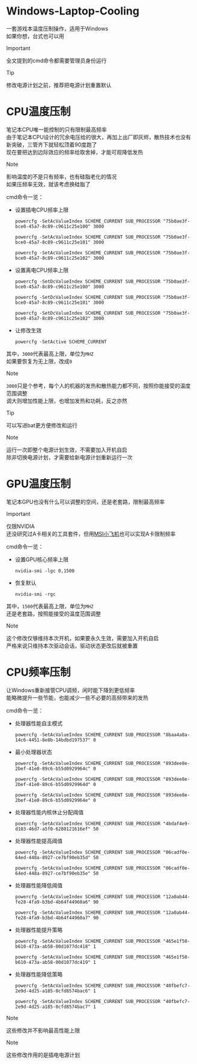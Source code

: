 # Windows-Laptop-Cooling
一套游戏本温度压制操作，适用于Windows  
如果你想，台式也可以用  

> [!IMPORTANT]
> 全文提到的cmd命令都需要管理员身份运行  

> [!TIP]
> 修改电源计划之前，推荐把电源计划重置默认  

# CPU温度压制
笔记本CPU唯一能控制的只有限制最高频率  
由于笔记本CPU设计的冗余电压给的很大，再加上出厂即灰烬，散热技术也没有新突破，三管齐下就轻松顶着90度跑了  
现在要把达到边际效应的频率给取舍掉，才能可观降低发热  

> [!NOTE]
> 影响温度的不是只有频率，也有硅脂老化的情况  
> 如果压频率无效，就该考虑换硅脂了  

cmd命令一览：
- 设置插电CPU频率上限
    ```
    powercfg -SetAcValueIndex SCHEME_CURRENT SUB_PROCESSOR "75b0ae3f-bce0-45a7-8c89-c9611c25e100" 3000
    ```
    ```
    powercfg -SetAcValueIndex SCHEME_CURRENT SUB_PROCESSOR "75b0ae3f-bce0-45a7-8c89-c9611c25e101" 3000
    ```
    ```
    powercfg -SetAcValueIndex SCHEME_CURRENT SUB_PROCESSOR "75b0ae3f-bce0-45a7-8c89-c9611c25e102" 3000
    ```
- 设置离电CPU频率上限
    ```
    powercfg -SetDcValueIndex SCHEME_CURRENT SUB_PROCESSOR "75b0ae3f-bce0-45a7-8c89-c9611c25e100" 3000
    ```
    ```
    powercfg -SetDcValueIndex SCHEME_CURRENT SUB_PROCESSOR "75b0ae3f-bce0-45a7-8c89-c9611c25e101" 3000
    ```
    ```
    powercfg -SetDcValueIndex SCHEME_CURRENT SUB_PROCESSOR "75b0ae3f-bce0-45a7-8c89-c9611c25e102" 3000
    ```
- 让修改生效
    ```
    powercfg -SetActive SCHEME_CURRENT
    ```
其中，`3000`代表最高上限，单位为`MHZ`  
如果要恢复为无上限，改成`0`  

> [!NOTE]
> `3000`只是个参考，每个人的机器的发热和散热能力都不同，按照你能接受的温度范围调整  
> 调大则增加性能上限，也增加发热和功耗，反之亦然  

> [!TIP]
> 可以写进bat更方便修改和运行  

> [!NOTE]
> 运行一次即整个电源计划生效，不需要加入开机自启  
> 除非切换电源计划，才需要给新电源计划重新运行一次  

# GPU温度压制
笔记本GPU也没有什么可以调整的空间，还是老套路，限制最高频率  

> [!IMPORTANT]
> 仅限NVIDIA  
> 还没研究过A卡相关的工具套件，但用[MSI小飞机](https://www.msi.com/Landing/afterburner/graphics-cards)也可以实现A卡限制频率  

cmd命令一览：
- 设置GPU核心频率上限
    ```
    nvidia-smi -lgc 0,1500
    ```
- 恢复默认
    ```
    nvidia-smi -rgc
    ```
其中，`1500`代表最高上限，单位为`MHZ`  
还是老套路，按照能接受的温度范围调整  

> [!NOTE]
> 这个修改仅够维持本次开机，如果要永久生效，需要加入开机自启  
> 严格来说只维持本次驱动会话，驱动状态更改后就被重置  

# CPU频率压制
让Windows重新接管CPU调频，闲时能下降到更低频率  
能略微提升一些节能，也能减少一些不必要的高频带来的发热  
  
cmd命令一览：
- 处理器性能自主模式
    ```
    powercfg -SetAcValueIndex SCHEME_CURRENT SUB_PROCESSOR "8baa4a8a-14c6-4451-8e8b-14bdbd197537" 0
    ```
- 最小处理器状态
    ```
    powercfg -SetAcValueIndex SCHEME_CURRENT SUB_PROCESSOR "893dee8e-2bef-41e0-89c6-b55d0929964c" 0
    ```
    ```
    powercfg -SetAcValueIndex SCHEME_CURRENT SUB_PROCESSOR "893dee8e-2bef-41e0-89c6-b55d0929964d" 0
    ```
    ```
    powercfg -SetAcValueIndex SCHEME_CURRENT SUB_PROCESSOR "893dee8e-2bef-41e0-89c6-b55d0929964e" 0
    ```
- 处理器性能内核休止分配阈值
    ```
    powercfg -SetAcValueIndex SCHEME_CURRENT SUB_PROCESSOR "4bdaf4e9-d103-46d7-a5f0-6280121616ef" 50
    ```
- 处理器性能提高阈值
    ```
    powercfg -SetAcValueIndex SCHEME_CURRENT SUB_PROCESSOR "06cadf0e-64ed-448a-8927-ce7bf90eb35d" 50
    ```
    ```
    powercfg -SetAcValueIndex SCHEME_CURRENT SUB_PROCESSOR "06cadf0e-64ed-448a-8927-ce7bf90eb35e" 50
    ```
- 处理器性能降低阈值
    ```
    powercfg -SetAcValueIndex SCHEME_CURRENT SUB_PROCESSOR "12a0ab44-fe28-4fa9-b3bd-4b64f44960a6" 90
    ```
    ```
    powercfg -SetAcValueIndex SCHEME_CURRENT SUB_PROCESSOR "12a0ab44-fe28-4fa9-b3bd-4b64f44960a7" 90
    ```
- 处理器性能提升策略
    ```
    powercfg -SetAcValueIndex SCHEME_CURRENT SUB_PROCESSOR "465e1f50-b610-473a-ab58-00d1077dc418" 1
    ```
    ```
    powercfg -SetAcValueIndex SCHEME_CURRENT SUB_PROCESSOR "465e1f50-b610-473a-ab58-00d1077dc419" 1
    ```
- 处理器性能降低策略
    ```
    powercfg -SetAcValueIndex SCHEME_CURRENT SUB_PROCESSOR "40fbefc7-2e9d-4d25-a185-0cfd8574bac6" 1
    ```
    ```
    powercfg -SetAcValueIndex SCHEME_CURRENT SUB_PROCESSOR "40fbefc7-2e9d-4d25-a185-0cfd8574bac7" 1
    ```

> [!NOTE]
> 这些修改并不影响最高性能上限  

> [!NOTE]
> 这些修改作用的是插电电源计划
